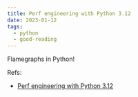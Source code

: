 ```yaml
---
title: Perf engineering with Python 3.12
date: 2023-01-12
tags:
  - python
  - good-reading
---
```


Flamegraphs in Python!

Refs:

- [Perf engineering with Python 3.12](https://www.petermcconnell.com/posts/perf_eng_with_py12/)
